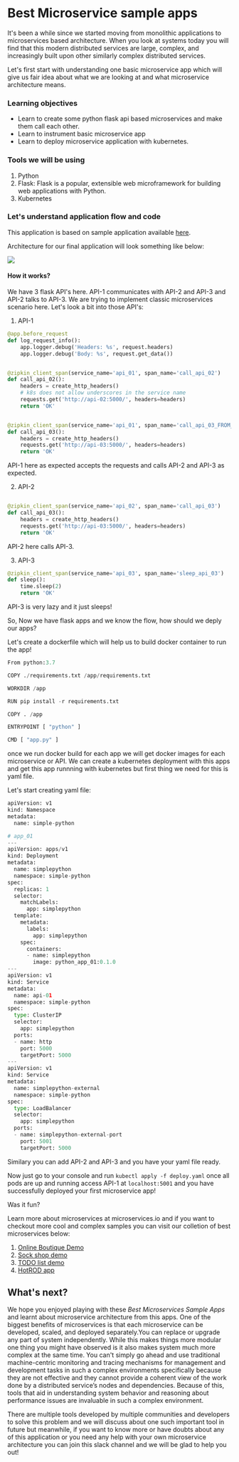 # Best Microservice sample apps

It's been a while since we started moving from monolithic applications to microservices based architecture. When you look at systems today you will find that this modern distributed services are large, complex, and increasingly built upon other similarly complex distributed services. 

Let's first start with understanding one basic microservice app which will give us fair idea about what we are looking at and what microservice architecture means. 

### Learning objectives
- Learn to create some python flask api based microservices and make them call each other. 
- Learn to instrument basic microservice app
- Learn to deploy microservice application with kubernetes. 

### Tools we will be using
1. Python
2. Flask: Flask is a popular, extensible web microframework for building web applications with Python.
3. Kubernetes

### Let's understand application flow and code

This application is based on sample application available [here](https://github.com/MohamedMSaeed/tracing_flask_zipkin). 

Architecture for our final application will look something like below:

![](https://miro.medium.com/max/1400/1*fJBmBYPBrCVwbbfDucCmtw.png)

#### How it works?

We have 3 flask API's here. API-1 communicates with API-2 and API-3 and API-2 talks to API-3. We are trying to implement classic microservices scenario here. Let's look a bit into those API's:

1. API-1

```python
@app.before_request
def log_request_info():
    app.logger.debug('Headers: %s', request.headers)
    app.logger.debug('Body: %s', request.get_data())


@zipkin_client_span(service_name='api_01', span_name='call_api_02')
def call_api_02():
    headers = create_http_headers()
    # k8s does not allow underscores in the service name
    requests.get('http://api-02:5000/', headers=headers)
    return 'OK'


@zipkin_client_span(service_name='api_01', span_name='call_api_03_FROM_01')
def call_api_03():
    headers = create_http_headers()
    requests.get('http://api-03:5000/', headers=headers)
    return 'OK'

```

API-1 here as expected accepts the requests and calls API-2 and API-3 as expected.

2. API-2

```python

@zipkin_client_span(service_name='api_02', span_name='call_api_03')
def call_api_03():
    headers = create_http_headers()
    requests.get('http://api-03:5000/', headers=headers)
    return 'OK'

```

API-2 here calls API-3.

3. API-3

```python
@zipkin_client_span(service_name='api_03', span_name='sleep_api_03')
def sleep():
    time.sleep(2)
    return 'OK'

```

API-3 is very lazy and it just sleeps!


So, Now we have flask apps and we know the flow, how should we deply our apps?

Let's create a dockerfile which will help us to build docker container to run the app!

```python
From python:3.7

COPY ./requirements.txt /app/requirements.txt

WORKDIR /app

RUN pip install -r requirements.txt

COPY . /app

ENTRYPOINT [ "python" ]

CMD [ "app.py" ]
```

once we run docker build for each app we will get docker images for each microservice or API. We can create a kubernetes deployment with this apps and get this app runnning with kubernetes but first thing we need for this is yaml file. 

Let's start creating yaml file:

```python 
apiVersion: v1
kind: Namespace
metadata:
  name: simple-python

# app_01
---
apiVersion: apps/v1
kind: Deployment
metadata:
  name: simplepython
  namespace: simple-python
spec:
  replicas: 1
  selector:
    matchLabels:
      app: simplepython
  template:
    metadata:
      labels:
        app: simplepython
    spec:
      containers:
      - name: simplepython
        image: python_app_01:0.1.0
---
apiVersion: v1
kind: Service
metadata:
  name: api-01
  namespace: simple-python
spec:
  type: ClusterIP
  selector:
    app: simplepython
  ports:
  - name: http
    port: 5000
    targetPort: 5000
---
apiVersion: v1
kind: Service
metadata:
  name: simplepython-external
  namespace: simple-python
spec:
  type: LoadBalancer
  selector:
    app: simplepython
  ports:
  - name: simplepython-external-port
    port: 5001
    targetPort: 5000
```

Similary you can add API-2 and API-3 and you have your yaml file ready.

Now just go to your console and run `kubectl apply -f deploy.yaml` once all pods are up and running access API-1 at `localhost:5001` and you have successfully deployed your first microservice app!

Was it fun? 

Learn more about microservices at microservices.io and if you want to checkout more cool and complex samples you can visit our colletion of best microservices below:

1. [Online Boutique Demo](https://github.com/JBAhire/HyperTrace-samples/blob/master/blog/onlineboutique.md)
2. [Sock shop demo](https://github.com/JBAhire/HyperTrace-samples/blob/master/blog/sockshop.md)
3. [TODO list demo](https://github.com/JBAhire/HyperTrace-samples/blob/master/blog/todolist.md)
4. [HotROD app](https://github.com/JBAhire/HyperTrace-samples/blob/master/blog/hotrod.md)


## What's next?

We hope you enjoyed playing with these *Best Microservices Sample Apps* and learnt about microservice architecture from this apps. One of the biggest benefits of microservices is that each microservice can be developed, scaled, and deployed separately.You can replace or upgrade any part of system independently. While this makes things more modular one thing you might have observed is it also makes system much more complex at the same time. You can't simply go ahead and use traditional machine-centric monitoring and tracing mechanisms for management and development tasks in such a complex environments specifically because they are not effective and they cannot provide a coherent view of the work done by a distributed service’s nodes and dependencies. Because of this, tools that aid in understanding system behavior and reasoning about performance issues are invaluable in such a complex environment.

There are multiple tools developed by multiple communities and developers to solve this problem and we will discuss about one such important tool in future but meanwhile, if you want to know more or have doubts about any of this application or you need any help with your own microservice architecture you can join this slack channel and we will be glad to help you out! 
